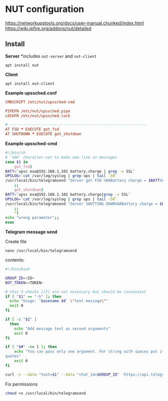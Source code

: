 # NUT configuration

https://networkupstools.org/docs/user-manual.chunked/index.html
https://wiki.ipfire.org/addons/nut/detailed

## Install

**Server**
*includes `nut-server` and `nut-client`
```
apt install nut
```

**Client**

```
apt install nut-client
```

**Example upssched.conf**

```conf
CMDSCRIPT /etc/nut/upssched-cmd

PIPEFN /etc/nut/upssched.pipe
LOCKFN /etc/nut/upssched.lock

# -------------------------------------------------------------
AT FSD * EXECUTE got_fsd
AT SHUTDOWN * EXECUTE got_shutdown

```


**Example upssched-cmd**

```bash
#!/bin/sh
# `%0A` character-set to make new line in messages
case $1 in
    got_fsd)
BATT=`upsc exa@192.168.1.102 battery.charge | grep -v SSL`
UPSLOG=`cat /var/log/syslog | grep ups | tail -50`
/usr/local/bin/telegramsend "Server got FSD %0ABattary charge = $BATT%0ALog messages = $UPSLOG"
    ;;
    got_shutdown)
BATT=`upsc exa@192.168.1.102 battery.charge|grep -v SSL`
UPSLOG=`cat /var/log/syslog | grep ups | tail -50`
/usr/local/bin/telegramsend "Server SHUTTING DOWN%0ABattary charge = $BATT%0ALOGS = $UPSLOG"
    ;;
    *)
echo "wrong parameter";;
esac

```
**Telegram message send**

Create file 

```
nano /usr/local/bin/telegramsend
```
contents:
```bash
#!/bin/bash

GROUP_ID=<ID>
BOT_TOKEN=<TOKEN>

# this 3 checks (if) are not necessary but should be convenient
if [ "$1" == "-h" ]; then
  echo "Usage: `basename $0` \"text message\""
  exit 0
fi

if [ -z "$1" ]
  then
    echo "Add message text as second arguments"
    exit 0
fi

if [ "$#" -ne 1 ]; then
    echo "You can pass only one argument. For string with spaces put it on
quotes"
    exit 0
fi

curl -s --data "text=$1" --data "chat_id=$GROUP_ID" 'https://api.telegram.org/bot'$BOT_TOKEN'/sendMessage' > /dev/null
```

Fix permissions

```bash
chmod +x /usr/local/bin/telegramsend
```